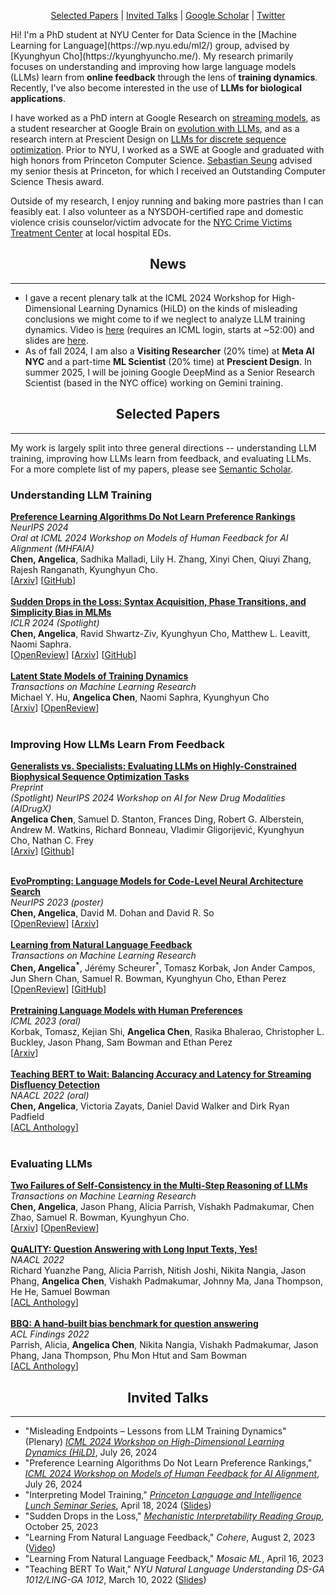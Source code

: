 <p align="center">
  <a href="#papers">Selected Papers</a> | <a href="#talks">Invited Talks</a> | <a href="https://scholar.google.com/citations?user=QbW4GSwAAAAJ&hl=en">Google Scholar</a> | <a href="https://x.com/_angie_chen">Twitter</a>
</p>
Hi! I'm a PhD student at NYU Center for Data Science in the [Machine Learning for Language](https://wp.nyu.edu/ml2/) group, advised by [Kyunghyun Cho](https://kyunghyuncho.me/). My research primarily focuses on understanding and improving how large language models (LLMs) learn from <b>online feedback</b> through the lens of <b>training dynamics</b>. Recently, I've also become interested in the use of <b>LLMs for biological applications</b>.

I have worked as a PhD intern at Google Research on [streaming models](https://arxiv.org/abs/2205.00620), as a student researcher at Google Brain on [evolution with LLMs](https://arxiv.org/abs/2302.14838), and as a research intern at Prescient Design on [LLMs for discrete sequence optimization](https://arxiv.org/abs/2410.22296v4). Prior to NYU, I worked as a SWE at Google and graduated with high honors from Princeton Computer Science. [Sebastian Seung](https://www.cs.princeton.edu/people/profile/sseung) advised my senior thesis at Princeton, for which I received an Outstanding Computer Science Thesis award.

Outside of my research, I enjoy running and baking more pastries than I can feasibly eat. I also volunteer as a NYSDOH-certified rape and domestic violence crisis counselor/victim advocate for the [NYC Crime Victims Treatment Center](https://www.cvtcnyc.org/) at local hospital EDs.

<h2 align="center" id="news">
  News
</h2>

* * *
* I gave a recent plenary talk at the ICML 2024 Workshop for High-Dimensional Learning Dynamics (HiLD) on the kinds of misleading conclusions we might come to if we neglect to analyze LLM training dynamics. Video is <a href="https://icml.cc/virtual/2024/workshop/29974">here</a> (requires an ICML login, starts at ~52:00) and slides are <a href="https://docs.google.com/presentation/d/1ibVtU2Ug3OCbeo1X8VObjGatBPMS62Y1h_L1s05IsvY/edit?usp=sharing">here</a>.
* As of fall 2024, I am also a <b>Visiting Researcher</b> (20% time) at <b>Meta AI NYC</b> and a part-time <b>ML Scientist</b> (20% time) at <b>Prescient Design</b>. In summer 2025, I will be joining Google DeepMind as a Senior Research Scientist (based in the NYC office) working on Gemini training.


<h2 align="center" id="papers">
  Selected Papers
</h2>

* * *

My work is largely split into three general directions -- understanding LLM training, improving how LLMs learn from feedback, and evaluating LLMs. For a more complete list of my papers, please see <a href="https://www.semanticscholar.org/author/Angelica-Chen/13336152">Semantic Scholar</a>.<br>

<h3>Understanding LLM Training</h3>
<b><u>Preference Learning Algorithms Do Not Learn Preference Rankings</u></b><br>
<i>NeurIPS 2024</i><br>
<i>Oral at ICML 2024 Workshop on Models of Human Feedback for AI Alignment (MHFAIA)</i><br>
<b>Chen, Angelica</b>, Sadhika Malladi, Lily H. Zhang, Xinyi Chen, Qiuyi Zhang, Rajesh Ranganath, Kyunghyun Cho.<br>
[<a href="https://arxiv.org/abs/2405.19534">Arxiv</a>] [<a href="https://github.com/angie-chen55/pref-learning-ranking-acc/tree/main">GitHub</a>] <br>
<br>
<b><u>Sudden Drops in the Loss: Syntax Acquisition, Phase Transitions, and Simplicity Bias in MLMs</u></b><br>
<i>ICLR 2024 (Spotlight)</i><br>
<b>Chen, Angelica</b>, Ravid Shwartz-Ziv, Kyunghyun Cho, Matthew L. Leavitt, Naomi Saphra.<br>
[<a href="https://openreview.net/forum?id=MO5PiKHELW">OpenReview</a>] [<a href="https://arxiv.org/abs/2309.07311">Arxiv</a>] [<a href="https://github.com/angie-chen55/sudden-drops-in-the-loss">GitHub</a>] <br>
<br>
<b><u>Latent State Models of Training Dynamics</u></b><br>
<i>Transactions on Machine Learning Research</i><br>
Michael Y. Hu, <b>Angelica Chen</b>, Naomi Saphra, Kyunghyun Cho<br>
[<a href="https://arxiv.org/abs/2308.09543">Arxiv</a>] [<a href="https://openreview.net/forum?id=NE2xXWo0LF&referrer=%5BAuthor%20Console%5D(%2Fgroup%3Fid%3DTMLR%2FAuthors%23your-submissions)">OpenReview</a>]<br>
<br>

<h3>Improving How LLMs Learn From Feedback</h3>
<b><u>Generalists vs. Specialists: Evaluating LLMs on Highly-Constrained Biophysical Sequence Optimization Tasks</u></b><br>
<i>Preprint</i><br>
<i>(Spotlight) NeurIPS 2024 Workshop on AI for New Drug Modalities (AIDrugX)</i><br>
<b>Angelica Chen</b>, Samuel D. Stanton, Frances Ding, Robert G. Alberstein, Andrew M. Watkins, Richard Bonneau, Vladimir Gligorijević, Kyunghyun Cho, Nathan C. Frey<br>
[<a href="https://arxiv.org/abs/2410.22296">Arxiv</a>] [<a href="https://github.com/prescient-design/llome">Github</a>] <br><br>

<b><u>EvoPrompting: Language Models for Code-Level Neural Architecture Search</u></b><br>
<i>NeurIPS 2023 (poster)</i><br>
<b>Chen, Angelica</b>, David M. Dohan and David R. So<br>
[<a href="https://openreview.net/forum?id=ifbF4WdT8f">OpenReview</a>] [<a href="https://arxiv.org/abs/2302.14838">Arxiv</a>]<br>
<br>
<b><u>Learning from Natural Language Feedback</u></b><br>
<i>Transactions on Machine Learning Research</i><br>
<b>Chen, Angelica<sup>\*</sup></b>, Jérémy Scheurer<sup>\*</sup>, Tomasz Korbak, Jon Ander Campos, Jun Shern Chan, Samuel R. Bowman, Kyunghyun Cho, Ethan Perez<br>
[<a href="https://openreview.net/forum?id=xo3hI5MwvU">OpenReview</a>] [<a href="https://github.com/nyu-mll/ILF-for-code-generation">GitHub</a>]<br>
<br>
<b><u>Pretraining Language Models with Human Preferences</u></b><br>
<i>ICML 2023 (oral)</i><br>
Korbak, Tomasz, Kejian Shi, <b>Angelica Chen</b>, Rasika Bhalerao, Christopher L. Buckley, Jason Phang, Sam Bowman and Ethan Perez<br>
[<a href="https://arxiv.org/abs/2302.08582.pdf">Arxiv</a>]<br>
<br>
<b><u>Teaching BERT to Wait: Balancing Accuracy and Latency for Streaming Disfluency Detection</u></b><br>
<i>NAACL 2022 (oral)</i><br>
<b>Chen, Angelica</b>, Victoria Zayats, Daniel David Walker and Dirk Ryan Padfield<br>
[<a href="https://www.aclanthology.org/2022.naacl-main.60.pdf">ACL Anthology</a>]<br>
<br>

<h3>Evaluating LLMs</h3>
<b><u>Two Failures of Self-Consistency in the Multi-Step Reasoning of LLMs</u></b><br>
<i>Transactions on Machine Learning Research</i><br>
<b>Chen, Angelica</b>, Jason Phang, Alicia Parrish, Vishakh Padmakumar, Chen Zhao, Samuel R. Bowman, Kyunghyun Cho.<br> 
[<a href="https://arxiv.org/abs/2305.14279">Arxiv</a>] [<a href="https://openreview.net/forum?id=5nBqY1y96B">OpenReview</a>]<br>
<br>
<b><u>QuALITY: Question Answering with Long Input Texts, Yes!</u></b><br>
<i>NAACL 2022</i><br>
Richard Yuanzhe Pang, Alicia Parrish, Nitish Joshi, Nikita Nangia, Jason Phang, <b>Angelica Chen</b>, Vishakh Padmakumar, Johnny Ma, Jana Thompson, He He, Samuel Bowman<br>
[<a href="https://aclanthology.org/2022.naacl-main.391/">ACL Anthology</a>]<br>
<br>
<b><u>BBQ: A hand-built bias benchmark for question answering</u></b><br>
<i>ACL Findings 2022</i><br>
Parrish, Alicia, <b>Angelica Chen</b>, Nikita Nangia, Vishakh Padmakumar, Jason Phang, Jana Thompson, Phu Mon Htut and Sam Bowman<br>
[<a href="https://aclanthology.org/2022.findings-acl.165/">ACL Anthology</a>]<br>

<h2 align="center" id="talks">
  Invited Talks
</h2>

* * *

*   "Misleading Endpoints – Lessons from LLM Training Dynamics" (Plenary) <i><a href="https://icml.cc/virtual/2024/workshop/29974">ICML 2024 Workshop on High-Dimensional Learning Dynamics (HiLD)</a></i>, July 26, 2024
*   "Preference Learning Algorithms Do Not Learn Preference Rankings," <i><a href="https://icml.cc/virtual/2024/workshop/29943">ICML 2024 Workshop on Models of Human Feedback for AI Alignment</a></i>, July 26, 2024
*   "Interpreting Model Training," <i><a href="https://pli.princeton.edu/events/seminar-lunch-series">Princeton Language and Intelligence Lunch Seminar Series</a></i>, April 18, 2024 (<a href="https://docs.google.com/presentation/d/1zyjPLBF1RyGCIxWPs_G81YdXAP2rgaCFksraiUZSDr0/edit?usp=sharing">Slides</a>)
*   "Sudden Drops in the Loss," <i><a href="https://mechinterp.com/reading-group">Mechanistic Interpretability Reading Group</a></i>, October 25, 2023
*   "Learning From Natural Language Feedback," <i>Cohere</i>, August 2, 2023 (<a href="https://www.youtube.com/watch?v=Ex2qCbZCIFI">Video</a>)
*   "Learning From Natural Language Feedback," <i>Mosaic ML</i>, April 16, 2023
*   "Teaching BERT To Wait," <i>NYU Natural Language Understanding DS-GA 1012/LING-GA 1012</i>, March 10, 2022 (<a href="https://docs.google.com/presentation/d/1kDJU-Ar03UWzeXlu4RzF04tFXc6v2ei6GV6VYqLvPus/edit?usp=sharing">Slides</a>)
